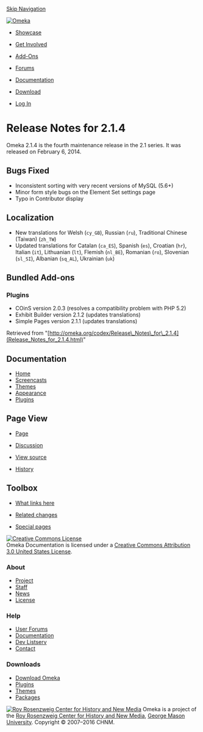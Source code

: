 <div id="wrap">

[Skip Navigation](Release_Notes_for_2.1.4.html#content)
<div id="header">

<div class="padding">

<span
id="logo">[![Omeka](http://omeka.org/ui/i/logo-horizontal-288px.gif)](../index.html)</span>
<div id="search-form">

</div>

-   <div id="nav-showcase">

    </div>

    [Showcase](../showcase.1.html)
-   <div id="nav-involved">

    </div>

    [Get Involved](../index.html%3Fp=124.html)
-   <div id="nav-addons">

    </div>

    [Add-Ons](../add-ons.1.html)
-   <div id="nav-forums">

    </div>

    [Forums](../forums/topic/mysqli-stmt.bind-result.html)
-   <div id="nav-documentation">

    </div>

    [Documentation](http://omeka.org/codex/)
-   <div id="nav-download">

    </div>

    [Download](../download.1.html)

</div>

</div>

<div id="content">

<div class="padding">

<div id="user-meta">

-   <div id="pt-login">

    </div>

    [Log
    In](http://omeka.org/c/index.php?title=Special:UserLogin&returnto=Release%20Notes%20for%202.1.4)

</div>

Release Notes for 2.1.4
=======================

<div id="primary">

Omeka 2.1.4 is the fourth maintenance release in the 2.1 series. It was
released on February 6, 2014.

<span id="Bugs_Fixed" class="mw-headline"> Bugs Fixed </span>
-------------------------------------------------------------

-   Inconsistent sorting with very recent versions of MySQL (5.6+)
-   Minor form style bugs on the Element Set settings page
-   Typo in Contributor display

<span id="Localization" class="mw-headline"> Localization </span>
-----------------------------------------------------------------

-   New translations for Welsh (`cy_GB`), Russian (`ru`), Traditional
    Chinese (Taiwan) (`zh_TW`)
-   Updated translations for Catalan (`ca_ES`), Spanish (`es`), Croatian
    (`hr`), Italian (`it`), Lithuanian (`lt`), Flemish (`nl_BE`),
    Romanian (`ro`), Slovenian (`sl_SI`), Albanian (`sq_AL`), Ukrainian
    (`uk`)

<span id="Bundled_Add-ons" class="mw-headline"> Bundled Add-ons </span>
-----------------------------------------------------------------------

### <span id="Plugins" class="mw-headline"> Plugins </span>

-   COinS version 2.0.3 (resolves a compatibility problem with PHP 5.2)
-   Exhibit Builder version 2.1.2 (updates translations)
-   Simple Pages version 2.1.1 (updates translations)

<div class="printfooter">

Retrieved from
"[http://omeka.org/codex/Release\_Notes\_for\_2.1.4](Release_Notes_for_2.1.4.html)"

</div>

<div id="catlinks" class="catlinks catlinks-allhidden">

</div>

</div>

<div id="secondary">

<div class="portlet">

Documentation
-------------

-   [Home](http://omeka.org/codex/)
-   [Screencasts](http://omeka.org/codex/Screencasts)
-   [Themes](http://omeka.org/codex/Managing_Themes_2.0)
-   [Appearance](http://omeka.org/codex/Managing_Appearance_2.0)
-   [Plugins](http://omeka.org/codex/Plugins2.0)

</div>

<div class="portlet">

Page View
---------

-   <div id="nav-page">

    </div>

    [Page](Release_Notes_for_2.1.4.html)
-   <div id="nav-discussion">

    </div>

    [Discussion](http://omeka.org/c/index.php?title=Talk:Release_Notes_for_2.1.4&action=edit&redlink=1)
-   <div id="nav-view_source">

    </div>

    [View
    source](http://omeka.org/c/index.php?title=Release_Notes_for_2.1.4&action=edit)
-   <div id="nav-history">

    </div>

    [History](http://omeka.org/c/index.php?title=Release_Notes_for_2.1.4&action=history)

</div>

<div id="wiki-toolbox" class="portlet">

Toolbox
-------

-   <div id="t-whatlinkshere">

    </div>

    [What links
    here](Special:WhatLinksHere/Release_Notes_for_2.1.4.html)
-   <div id="t-recentchangeslinked">

    </div>

    [Related
    changes](Special:RecentChangesLinked/Release_Notes_for_2.1.4.html)
-   <div id="t-specialpages">

    </div>

    [Special pages](http://omeka.org/codex/Special:SpecialPages)

</div>

[![Creative Commons
License](https://i.creativecommons.org/l/by/3.0/us/88x31.png)](http://creativecommons.org/licenses/by/3.0/us/)\
Omeka Documentation is licensed under a [Creative Commons Attribution
3.0 United States
License](http://creativecommons.org/licenses/by/3.0/us/).

</div>

</div>

</div>

<div id="footer">

<div class="padding">

<div id="sitemap">

<div class="section">

### About

-   [Project](../index.html%3Fp=2.html)
-   [Staff](../index.html%3Fp=3.html)
-   [News](../blog.1.html)
-   [License](http://www.gnu.org/copyleft/gpl.html)

</div>

<div class="section">

### Help

-   [User Forums](../forums/topic/mysqli-stmt.bind-result.html)
-   [Documentation](http://omeka.org/codex/)
-   [Dev Listserv](http://groups.google.com/group/omeka-dev)
-   [Contact](http://omeka.org/contact/)

</div>

<div class="section">

### Downloads

-   [Download Omeka](../download.1.html)
-   [Plugins](../plugins.html)
-   [Themes](../download/themes/index.html)
-   [Packages](../index.html%3Fp=222.html)

</div>

</div>

<div id="chnm-meta">

<span id="chnm-logo">[![Roy Rosenzweig Center for History and New
Media](http://omeka.org/ui/i/rrchnm-logo-regular.gif)](http://chnm.gmu.edu)</span>
Omeka is a project of the [Roy Rosenzweig Center for History and New
Media](http://chnm.gmu.edu), [George Mason
University](http://www.gmu.edu). Copyright © 2007–2016 CHNM.

</div>

</div>

</div>

</div>
